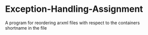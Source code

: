 # Exception-Handling-Assignment
A program for reordering arxml files with respect to the containers shortname in the file
